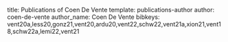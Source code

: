 title: Publications of Coen De Vente
template: publications-author
author: coen-de-vente
author_name: Coen De Vente
bibkeys: vent20a,less20,gonz21,vent20,ardu20,vent22,schw22,vent21a,xion21,vent18,schw22a,lemi22,vent21